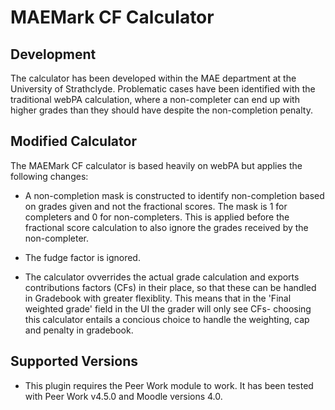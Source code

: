 # MAEMark CF Calculator

## Development

The calculator has been developed within the MAE department at the University of Strathclyde. Problematic cases have been identified with the traditional webPA calculation, where a non-completer can end up with higher grades than they should have despite the non-completion penalty.

## Modified Calculator

The MAEMark CF calculator is based heavily on webPA but applies the following changes:

* A non-completion mask is constructed to identify non-completion based on grades given and not the fractional scores. The mask is 1 for completers and 0 for non-completers. This is applied before the fractional score calculation to also ignore the grades received by the non-completer.

* The fudge factor is ignored.

* The calculator ovverrides the actual grade calculation and exports contributions factors (CFs) in their place, so that these can be handled in Gradebook with greater flexiblity. This means that in the 'Final weighted grade' field in the UI the grader will only see CFs- choosing this calculator entails a concious choice to handle the weighting, cap and penalty in gradebook.
   
## Supported Versions

* This plugin requires the Peer Work module to work. It has been tested with Peer Work v4.5.0 and Moodle versions 4.0.
